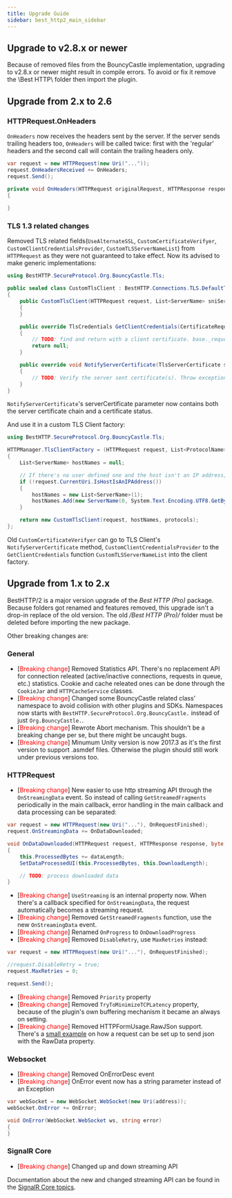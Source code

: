 ```yaml
---
title: Upgrade Guide
sidebar: best_http2_main_sidebar
---
```


## Upgrade to v2.8.x or newer

Because of removed files from the BouncyCastle implementation, upgrading to v2.8.x or newer might result in compile errors. To avoid or fix it remove the \Best HTTP\ folder then import the plugin.

## Upgrade from 2.x to 2.6

### HTTPRequest.OnHeaders

`OnHeaders` now receives the headers sent by the server. If the server sends trailing headers too, `OnHeaders` will be called twice: first with the 'regular' headers and the second call will contain the trailing headers only.

```csharp
var request = new HTTPRequest(new Uri("..."));
request.OnHeadersReceived += OnHeaders;
request.Send();

private void OnHeaders(HTTPRequest originalRequest, HTTPResponse response, Dictionary<string, List<string>> headers)
{
        
}
```

### TLS 1.3 related changes

Removed TLS related fields(`UseAlternateSSL`, `CustomCertificateVerifyer`, `CustomClientCredentialsProvider`, `CustomTLSServerNameList`) from `HTTPRequest` as they were not guaranteed to take effect. Now its advised to make generic implementations:

```csharp
using BestHTTP.SecureProtocol.Org.BouncyCastle.Tls;

public sealed class CustomTlsClient : BestHTTP.Connections.TLS.DefaultTls13Client
{
    public CustomTlsClient(HTTPRequest request, List<ServerName> sniServerNames, List<ProtocolName> protocols) : base(request, sniServerNames, protocols)
    {
    }

    public override TlsCredentials GetClientCredentials(CertificateRequest certificateRequest)
    {
        // TODO: find and return with a client certificate. base._request contains the original uri the plugin trying to connect to.
        return null;
    }

    public override void NotifyServerCertificate(TlsServerCertificate serverCertificate)
    {
        // TODO: Verify the server sent certificate(s). Throw exceptions when invalid.
    }
}
```

`NotifyServerCertificate`'s serverCertificate parameter now contains both the server certificate chain and a certificate status.

And use it in a custom TLS Client factory:
```csharp
using BestHTTP.SecureProtocol.Org.BouncyCastle.Tls;

HTTPManager.TlsClientFactory = (HTTPRequest request, List<ProtocolName> protocols) =>
{
    List<ServerName> hostNames = null;

    // If there's no user defined one and the host isn't an IP address, add the default one
    if (!request.CurrentUri.IsHostIsAnIPAddress())
    {
        hostNames = new List<ServerName>(1);
        hostNames.Add(new ServerName(0, System.Text.Encoding.UTF8.GetBytes(request.CurrentUri.Host)));
    }

    return new CustomTlsClient(request, hostNames, protocols);
};
```

Old `CustomCertificateVerifyer` can go to TLS Client's `NotifyServerCertificate` method, `CustomClientCredentialsProvider` to the `GetClientCredentials` function `CustomTLSServerNameList` into the client factory.

## Upgrade from 1.x to 2.x

BestHTTP/2 is a major version upgrade of the *Best HTTP (Pro)* package. Because folders got renamed and features removed, this upgrade isn't a drop-in replace of the old version. The old */Best HTTP (Pro)/* folder must be deleted before importing the new package.

Other breaking changes are:

### General

- [<span style="color:red">Breaking change</span>] Removed Statistics API. There's no replacement API for connection releated (active/inactive connections, requests in queue, etc.) statistics. Cookie and cache releated ones can be done through the `CookieJar` and `HTTPCacheService` classes.
- [<span style="color:red">Breaking change</span>] Changed some BouncyCastle related class' namespace to avoid collision with other plugins and SDKs. Namespaces now starts with `BestHTTP.SecureProtocol.Org.BouncyCastle.` instead of just `Org.BouncyCastle.`.
- [<span style="color:red">Breaking change</span>] Rewrote Abort mechanism. This shouldn't be a breaking change per se, but there might be uncaught bugs.
- [<span style="color:red">Breaking change</span>] Minumum Unity version is now 2017.3 as it's the first version to support .asmdef files. Otherwise the plugin should still work under previous versions too.

### HTTPRequest

- [<span style="color:red">Breaking change</span>] New easier to use http streaming API through the `OnStreamingData` event. So instead of calling `GetStreamedFragments` periodically in the main callback, error handling in the main callback and data processing can be separated:

```csharp
var request = new HTTPRequest(new Uri("..."), OnRequestFinished);
request.OnStreamingData += OnDataDownloaded;

void OnDataDownloaded(HTTPRequest request, HTTPResponse response, byte[] data, int dataLength)
{
    this.ProcessedBytes += dataLength;
    SetDataProcessedUI(this.ProcessedBytes, this.DownloadLength);

    // TODO: process downloaded data
}
```

- [<span style="color:red">Breaking change</span>] `UseStreaming` is an internal property now. When there's a callback specified for `OnStreamingData`, the request automatically becomes a streaming request.
- [<span style="color:red">Breaking change</span>] Removed `GetStreamedFragments` function, use the new `OnStreamingData` event.
- [<span style="color:red">Breaking change</span>] Renamed `OnProgress` to `OnDownloadProgress`
- [<span style="color:red">Breaking change</span>] Removed `DisableRetry`, use `MaxRetries` instead:

```csharp
var request = new HTTPRequest(new Uri("..."), OnRequestFinished);

//request.DisableRetry = true;
request.MaxRetries = 0;

request.Send();
```

- [<span style="color:red">Breaking change</span>] Removed `Priority` property
- [<span style="color:red">Breaking change</span>] Removed `TryToMinimizeTCPLatency` property, because of the plugin's own buffering mechanism it became an always on setting.
- [<span style="color:red">Breaking change</span>] Removed HTTPFormUsage.RawJSon support. There's a [small example](protocols/http/SmallCode-Samples.html#send-json-data) on how a request can be set up to send json with the RawData property.

### Websocket

- [<span style="color:red">Breaking change</span>] Removed OnErrorDesc event
- [<span style="color:red">Breaking change</span>] OnError event now has a string parameter instead of an Exception

```csharp
var webSocket = new WebSocket.WebSocket(new Uri(address));
webSocket.OnError += OnError;

void OnError(WebSocket.WebSocket ws, string error)
{
}
```

### SignalR Core

- [<span style="color:red">Breaking change</span>] Changed up and down streaming API

Documentation about the new and changed streaming API can be found in the [SignalR Core topics](protocols/signalr_core/HubConnection.html#streaming-from-the-server). 
